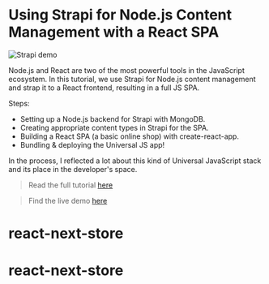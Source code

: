 # Using Strapi for Node.js Content Management with a React SPA

![Strapi demo](https://snipcart.com/media/203792/node-js-react-strapi-1.png)

Node.js and React are two of the most powerful tools in the JavaScript ecosystem. In this tutorial, we use Strapi for Node.js content management and strap it to a React frontend, resulting in a full JS SPA.

Steps:

- Setting up a Node.js backend for Strapi with MongoDB.
- Creating appropriate content types in Strapi for the SPA.
- Building a React SPA (a basic online shop) with create-react-app.
- Bundling & deploying the Universal JS app!

In the process, I reflected a lot about this kind of Universal JavaScript stack and its place in the developer's space.

> Read the full tutorial [here](https://snipcart.com/blog/node-js-react-strapi-tutorial)

> Find the live demo [here](https://snipcart-strapi-react.netlify.com/)


# react-next-store
# react-next-store

